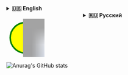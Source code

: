 

<details id="english">
<summary><b>🇺🇸 English</b></summary>

<h1  align="center">Hi there, I'm fullstack junior developer looking for work
<img src="https://github.com/blackcater/blackcater/raw/main/images/Hi.gif" height="32"/></h1>
<h3  align="center">Computer science student from Russia 🇷🇺</h3>

</details>



<details align="center" id="русский"> <summary><b>🇷🇺 Русский</b></summary>





<h1 align="center">Привет, я молодой фуллстак разработчик
<img src="https://github.com/blackcater/blackcater/raw/main/images/Hi.gif" height="32"/></h1>
<h3 align="center">Прохожу обучение в московском вузе, ищу работу</h3>



</details>

<svg width="100" height="100" xmlns="http://www.w3.org/2000/svg">
  <circle cx="50" cy="50" r="40" stroke="green" stroke-width="4" fill="yellow" />
  <image href="rus-background.svg" height="700" width="700" />
</svg>






![Anurag's GitHub stats](https://github-readme-stats.vercel.app/api?username=HydrogenOxideOverdose&show_icons=true&theme=radical&custom_title=^_^&ring_color=f5ceee&show=reviews&text_bold=false)


      
